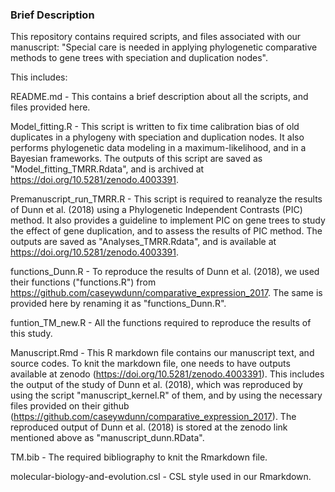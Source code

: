 
### Brief Description 

This repository contains required scripts, and files associated with our manuscript: "Special care is needed in applying phylogenetic comparative methods to gene trees with speciation and duplication nodes".

This includes:

README.md - This contains a brief description about all the scripts, and files provided here.

Model_fitting.R - This script is written to fix time calibration bias of old duplicates in a phylogeny with speciation and duplication nodes. It also performs phylogenetic data modeling in a maximum-likelihood, and in a Bayesian frameworks. The outputs of this script are saved as "Model_fitting_TMRR.Rdata", and is archived at https://doi.org/10.5281/zenodo.4003391. 

Premanuscript_run_TMRR.R - This script is required to reanalyze the results of Dunn et al. (2018) using a Phylogenetic Independent Contrasts (PIC) method. It also provides a guideline to implement PIC on gene trees to study the effect of gene duplication, and to assess the results of PIC method. The outputs are saved as "Analyses_TMRR.Rdata", and is available at https://doi.org/10.5281/zenodo.4003391. 

functions_Dunn.R - To reproduce the results of Dunn et al. (2018), we used their functions ("functions.R") from https://github.com/caseywdunn/comparative_expression_2017. The same is provided here by renaming it as "functions_Dunn.R". 

funtion_TM_new.R - All the functions required to reproduce the results of this study.

Manuscript.Rmd - This R markdown file contains our  manuscript text, and source codes. To knit the markdown file, one needs to have outputs available at zenodo (https://doi.org/10.5281/zenodo.4003391). This includes the output of the study of Dunn et al. (2018), which was reproduced by using the script "manuscript_kernel.R" of them, and by using the necessary files provided on their github (https://github.com/caseywdunn/comparative_expression_2017). The reproduced output of Dunn et al. (2018) is stored at the zenodo link mentioned above as "manuscript_dunn.RData".  

TM.bib - The required bibliography to knit the Rmarkdown file. 

molecular-biology-and-evolution.csl - CSL style used in our Rmarkdown.

